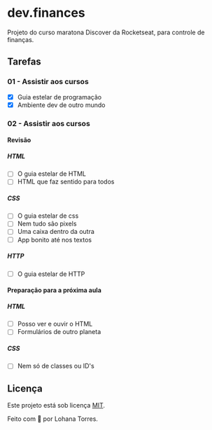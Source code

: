 # dev.finances

Projeto do curso maratona Discover da Rocketseat, para controle de finanças.

## Tarefas

### 01 - Assistir aos cursos

- [x] Guia estelar de programação
- [x] Ambiente dev de outro mundo

### 02 - Assistir aos cursos

#### Revisão

##### HTML

- [ ] O guia estelar de HTML
- [ ] HTML que faz sentido para todos

##### CSS

- [ ] O guia estelar de css
- [ ] Nem tudo são pixels
- [ ] Uma caixa dentro da outra
- [ ] App bonito até nos textos

##### HTTP

- [ ] O guia estelar de HTTP

#### Preparação para a próxima aula

##### HTML

- [ ] Posso ver e ouvir o HTML
- [ ] Formulários de outro planeta

##### CSS

- [ ] Nem só de classes ou ID's

## Licença

Este projeto está sob licença [MIT](./LICENSE).

Feito com 💜 por Lohana Torres.
